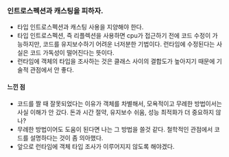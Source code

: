 ### 인트로스펙션과 캐스팅을 피하자. 
* 타입 인트로스펙션과 캐스팅 사용을 지양해야 한다. 
* 타입 인트로스펙션, 즉 리플렉션을 사용하면 cpu가 접근하기 전에 코드 수정이 가능하지만, 코드를 유지보수하기 어려운 너저분한 기법이다. 런타임에 수정된다는 사실은 코드 가독성이 떨어진다는 뜻이다. 
* 런타임에 객체의 타입을 조사하는 것은 클래스 사이의 결합도가 높아지기 때문에 기술적 관점에서 안 좋다. 


#### 느낀 점 
* 코드를 짤 때 잘못되었다는 이유가 객체를 차별해서, 모욕적이고 무례한 방법이서는 사실 이해가 안 갔다. 돈과 시간 절약, 유지보수 쉬움, 성능 최적화가 더 중요하지 않나? 
* 무례한 방법이어도 도움이 된다면 나는 그 방법을 쓸것 같다. 철학적인 관점에서 코드를 설명하다는 것이 좀 의아했다. 
* 앞으로 런타임에 객체 타입 조사가 이루어지지 않도록 해야겠다. 
